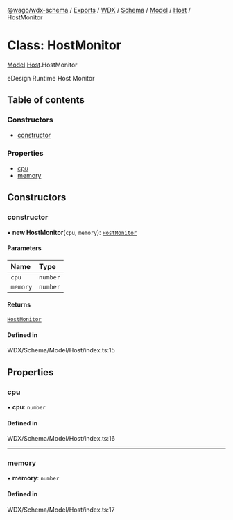[@wago/wdx-schema](../README.md) / [Exports](../modules.md) / [WDX](../modules/WDX.md) / [Schema](../modules/WDX.Schema.md) / [Model](../modules/WDX.Schema.Model.md) / [Host](../modules/WDX.Schema.Model.Host.md) / HostMonitor

# Class: HostMonitor

[Model](../modules/WDX.Schema.Model.md).[Host](../modules/WDX.Schema.Model.Host.md).HostMonitor

eDesign Runtime Host Monitor

## Table of contents

### Constructors

- [constructor](WDX.Schema.Model.Host.HostMonitor.md#constructor)

### Properties

- [cpu](WDX.Schema.Model.Host.HostMonitor.md#cpu)
- [memory](WDX.Schema.Model.Host.HostMonitor.md#memory)

## Constructors

### constructor

• **new HostMonitor**(`cpu`, `memory`): [`HostMonitor`](WDX.Schema.Model.Host.HostMonitor.md)

#### Parameters

| Name | Type |
| :------ | :------ |
| `cpu` | `number` |
| `memory` | `number` |

#### Returns

[`HostMonitor`](WDX.Schema.Model.Host.HostMonitor.md)

#### Defined in

WDX/Schema/Model/Host/index.ts:15

## Properties

### cpu

• **cpu**: `number`

#### Defined in

WDX/Schema/Model/Host/index.ts:16

___

### memory

• **memory**: `number`

#### Defined in

WDX/Schema/Model/Host/index.ts:17
